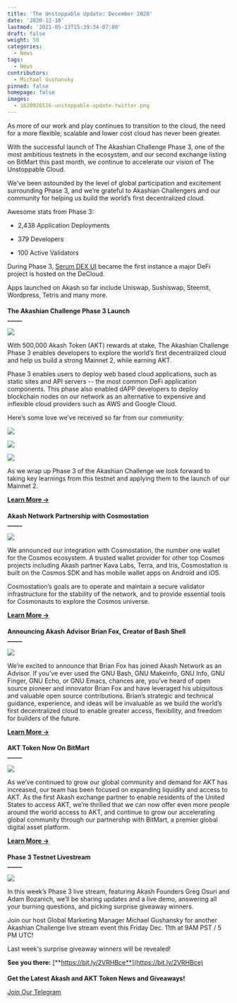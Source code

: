 ```yaml
---
title: 'The Unstoppable Update: December 2020'
date: '2020-12-10'
lastmod: '2021-05-13T15:39:34-07:00'
draft: false
weight: 50
categories:
  - News
tags:
  - News
contributors:
  - Michael Gushansky
pinned: false
homepage: false
images:
  - 1620926516-unstoppable-update-twitter.png
---
```

  
As more of our work and play continues to transition to the cloud, the need for a more flexible, scalable and lower cost cloud has never been greater. 

With the successful launch of The Akashian Challenge Phase 3, one of the most ambitious testnets in the ecosystem, and our second exchange listing on BitMart this past month, we continue to accelerate our vision of The Unstoppable Cloud.

We’ve been astounded by the level of global participation and excitement surrounding Phase 3, and we’re grateful to Akashian Challengers and our community for helping us build the world’s first decentralized cloud. 

Awesome stats from Phase 3:

*   2,438 Application Deployments
    
*   379 Developers
    
*   100 Active Validators
    

During Phase 3, [Serum DEX UI](https://dex.projectserum.com/#/) became the first instance a major DeFi project is hosted on the DeCloud.

Apps launched on Akash so far include Uniswap, Sushiswap, Steemit, Wordpress, Tetris and many more. 

####   
**The Akashian Challenge Phase 3 Launch**  
**\_\_\_\_\_**

![](https://www.datocms-assets.com/45776/1620926429-5xugkono8gp-6prietaz8z9pnipyceocsc7o7ydwx4xjulgms2yvvbd0zsab3v92lla6usqfpy0xq2yzs1cdc1orcsm9gsozlake8runccqukadklcpdcnkbnlb5mqnglpru3kl7.png)

  
With 500,000 Akash Token (AKT) rewards at stake, The Akashian Challenge Phase 3 enables developers to explore the world’s first decentralized cloud and help us build a strong Mainnet 2, while earning AKT.

Phase 3 enables users to deploy web based cloud applications, such as static sites and API servers -- the most common DeFi application components. This phase also enabled dAPP developers to deploy blockchain nodes on our network as an alternative to expensive and inflexible cloud providers such as AWS and Google Cloud. 

Here’s some love we’ve received so far from our community:

![](https://www.datocms-assets.com/45776/1620926444-gysvzd02qe5tjcw5mw27uzju21o4h4hrxuiuajp0xdj5js-xmswqnihcqy7zqfht4xhsdtuehsq-ftsmmvjelu1x7bcfncawq-9gzahhz8en6rudhpe9-mfqrieb23iasrmok.jpeg)

![](https://www.datocms-assets.com/45776/1620926451-7ulszk3s4ermfa4hzfrcyk5qxrlbwehjg1wxoxn8d3h431wrtvygksxtz2wq6wh4dkwmsbv7wlkuixtrum4nf8e6q8x57otjkhfodei5ocuv5ll4y6gqsr5xpwmqg5cwne3.jpeg)

![](https://www.datocms-assets.com/45776/1620926458-7ukhkmaqdlcts1gn0jnbjqcweohzwlmfbsm7nvyviiyq1rrtzhtzqjasb4zzk4afjzbunth6s673cvhbvdnahzg8dlo6vydhovfwjam4o3lkdem7ryhyi-wnh2n5olqpbo92s1u.jpeg)

  
As we wrap up Phase 3 of the Akashian Challenge we look forward to taking key learnings from this testnet and applying them to the launch of our Mainnet 2.

[**Learn More →**](https://akash.network/blog/the-akashian-challenge-phase-3-week-1-is-live/)

####   
**Akash Network Partnership with Cosmostation**  
**\_\_\_\_\_**

![](https://www.datocms-assets.com/45776/1620926464-7wvjt0uy16dd7sz9xpukscpie8ei0kikozdrw52kkobfbbfzvxojcccsjmqmqfplospn7clsh6hla8c-gr-k9xtpjruerewhgdgezqwvm95zwhyvbqyb0wtskpxxm-glmly4yp.png)

  
We announced our integration with Cosmostation, the number one wallet for the Cosmos ecosystem. A trusted wallet provider for other top Cosmos projects including Akash partner Kava Labs, Terra, and Iris, Cosmostation is built on the Cosmos SDK and has mobile wallet apps on Android and iOS.  
  
Cosmostation’s goals are to operate and maintain a secure validator infrastructure for the stability of the network, and to provide essential tools for Cosmonauts to explore the Cosmos universe.

[**Learn Mor**](https://akash.network/blog/akash-network-announces-integration-partnership-with-cosmostation-wallet)[**e →**](https://akash.network/blog/akash-network-announces-integration-partnership-with-cosmostation-wallet)

####   
**Announcing Akash Advisor Brian Fox, Creator of Bash Shell**  
**\_\_\_\_\_**

![](https://www.datocms-assets.com/45776/1620926478-qp-qjljrjlrpmluya3lannseqwbhy4oppdfjwj-nvallvtz-swraplwomjn-sd7vfpi6ojirepgnfo2be1ugcwzrr1lw6vmuusyaxegsh745hqp90m6g7wjtoy0ywdiq3r-nr1.jpeg)

  
We’re excited to announce that Brian Fox has joined Akash Network as an Advisor. If you’ve ever used the GNU Bash, GNU Makeinfo, GNU Info, GNU Finger, GNU Echo, or GNU Emacs, chances are, you’ve heard of open source pioneer and innovator Brian Fox and have leveraged his ubiquitous and valuable open source contributions. Brian’s strategic and technical guidance, experience, and ideas will be invaluable as we build the world’s first decentralized cloud to enable greater access, flexibility, and freedom for builders of the future.

[**Learn More →**](https://akash.network/blog/announcing-akash-advisor-brian-fox-creator-of-bash-shell/)  

####   
**AKT Token Now On BitMart**  
**\_\_\_\_\_**

![](https://www.datocms-assets.com/45776/1620926487-d0bljzhtstnlqhl-olmqmnqsvyklyun5luzdh34yppcfoaj8rcjh7kz3bajmcxvs6mmosw2b-rwxsrd-xpesbj4fhsvjlom78iltxeghnpn-axudju70crzan5ls68zfaju5.png)

  
As we’ve continued to grow our global community and demand for AKT has increased, our team has been focused on expanding liquidity and access to AKT. As the first Akash exchange partner to enable residents of the United States to access AKT, we’re thrilled that we can now offer even more people around the world access to AKT, and continue to grow our accelerating global community through our partnership with BitMart, a premier global digital asset platform.

[**Learn More →**](https://akash.network/blog/akt-token-now-on-bitmart-exchange/)

####   
**Phase 3 Testnet Livestream**  
**\_\_\_\_\_**

![](https://www.datocms-assets.com/45776/1620926502-bou6fdoee-rg74e5udgv5luw8qsehll8zej1rcopz61gwee4hxacel3ja97dihwn4dvkzymv5iwtv80dkiarbw1fmty33kkaa6gosrivdcfbot8yz5dbvdkh-3b1epkzxbnio.png)

  
In this week’s Phase 3 live stream, featuring Akash Founders Greg Osuri and Adam Bozanich, we’ll be sharing updates and a live demo, answering all your burning questions, and picking surprise giveaway winners.  
  
Join our host Global Marketing Manager Michael Gushansky for another Akashian Challenge live stream event this Friday Dec. 11th at 9AM PST / 5 PM UTC!  

Last week's surprise giveaway winners will be revealed!

  
**See you there:** [**https://bit.ly/2VRHBce**](https://bit.ly/2VRHBce)

####   
  
**Get the Latest Akash and AKT Token News and Giveaways!**

[Join Our Telegram](https://t.me/AkashNW)